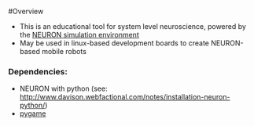 #Overview

* This is an educational tool for system level neuroscience, powered by the [NEURON simulation environment](http://www.neuron.yale.edu/neuron/)
* May be used in linux-based development boards to create NEURON-based mobile robots


### Dependencies: ###


* NEURON with python (see: http://www.davison.webfactional.com/notes/installation-neuron-python/)
* [pygame](http://www.pygame.org/)